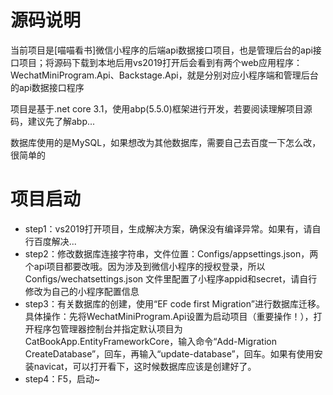 # 源码说明

当前项目是[喵喵看书]微信小程序的后端api数据接口项目，也是管理后台的api接口项目；将源码下载到本地后用vs2019打开后会看到有两个web应用程序：WechatMiniProgram.Api、Backstage.Api，就是分别对应小程序端和管理后台的api数据接口程序

项目是基于.net core 3.1，使用abp(5.5.0)框架进行开发，若要阅读理解项目源码，建议先了解abp...

数据库使用的是MySQL，如果想改为其他数据库，需要自己去百度一下怎么改，很简单的

# 项目启动

* step1：vs2019打开项目，生成解决方案，确保没有编译异常。如果有，请自行百度解决...
* step2：修改数据库连接字符串，文件位置：Configs/appsettings.json，两个api项目都要改哦。因为涉及到微信小程序的授权登录，所以 Configs/wechatsettings.json 文件里配置了小程序appid和secret，请自行修改为自己的小程序配置信息
* step3：有关数据库的创建，使用“EF code first Migration”进行数据库迁移。具体操作：先将WechatMiniProgram.Api设置为启动项目（重要操作！），打开程序包管理器控制台并指定默认项目为CatBookApp.EntityFrameworkCore，输入命令“Add-Migration CreateDatabase”，回车，再输入“update-database”，回车。如果有使用安装navicat，可以打开看下，这时候数据库应该是创建好了。
* step4：F5，启动~

